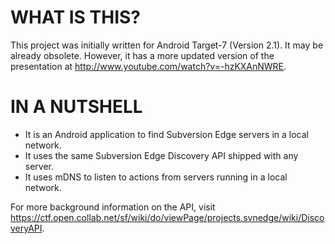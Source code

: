 WHAT IS THIS?
==========

This project was initially written for Android Target-7 (Version 2.1). It may be
already obsolete. However, it has a more updated version of the presentation
at http://www.youtube.com/watch?v=-hzKXAnNWRE.

IN A NUTSHELL
===========

* It is an Android application to find Subversion Edge servers in a local network.
* It uses the same Subversion Edge Discovery API shipped with any server.
* It uses mDNS to listen to actions from servers running in a local network.

For more background information on the API, visit https://ctf.open.collab.net/sf/wiki/do/viewPage/projects.svnedge/wiki/DiscoveryAPI.
